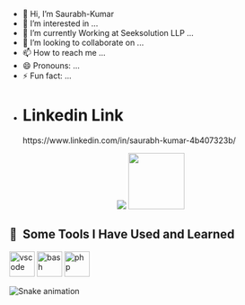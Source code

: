 - 👋 Hi, I’m Saurabh-Kumar
- 👀 I’m interested in ...
- 🌱 I’m currently Working at Seeksolution LLP ...
- 💞️ I’m looking to collaborate on ...
- 📫 How to reach me ...
- 😄 Pronouns: ...
- ⚡ Fun fact: ...
-  <h1 style={color:"green"} fontsize:"4px">Linkedin Link</h1>
    https://www.linkedin.com/in/saurabh-kumar-4b407323b/
    
  <div align="center" width:"100%">
  <img src="https://media.giphy.com/media/dWesBcTLavkZuG35MI/giphy.gif"/>
  <img src="https://media.giphy.com/media/M9gbBd9nbDrOTu1Mqx/giphy.gif" width="100"/>
</div>

<h2> 🚀 &nbsp;Some Tools I Have Used and Learned </h2>
<p align="left">
<img src="https://cdn.jsdelivr.net/gh/devicons/devicon/icons/vscode/vscode-original.svg" alt="vscode" width="45" height="45"/>
<img src="https://cdn.jsdelivr.net/gh/devicons/devicon/icons/bash/bash-original.svg" alt="bash" width="45" height="45"/>
<img src="https://cdn.jsdelivr.net/gh/devicons/devicon/icons/php/php-original.svg" alt="php" width="45" height="45"/>
</p>
 


![Snake animation](https://github.com/thepiyushmalhotra/thepiyushmalhotra/blob/output/github-contribution-grid-snake.svg)
